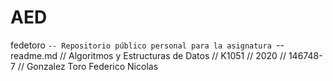 # AED
fedetoro
`-- Repositorio público personal para la asignatura
    `-- readme.md // Algoritmos y Estructuras de Datos // K1051 // 2020 // 146748-7 // Gonzalez Toro Federico Nicolas
    
